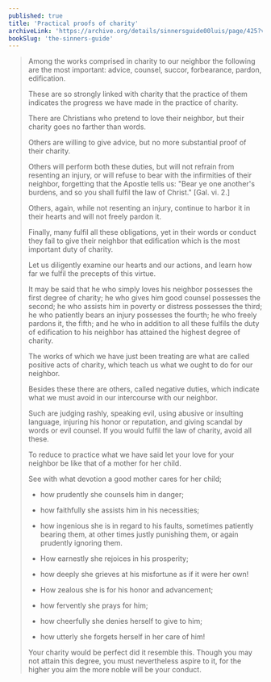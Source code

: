 ```yaml
---
published: true
title: 'Practical proofs of charity'
archiveLink: 'https://archive.org/details/sinnersguide00luis/page/425?view=theater'
bookSlug: 'the-sinners-guide'
---
```


> Among the works comprised in charity to our neighbor the following are the most important: advice, counsel, succor, forbearance, pardon, edification.
> 
> These are so strongly linked with charity that the practice of them indicates the progress we have made in the practice of charity.
> 
> There are Christians who pretend to love their neighbor, but their charity goes no farther than words.
> 
> Others are willing to give advice, but no more substantial proof of their charity.
> 
> Others will perform both these duties, but will not refrain from resenting an injury, or will refuse to bear with the infirmities of their neighbor, forgetting that the Apostle tells us: "Bear ye one another's burdens, and so you shall fulfil the law of Christ." [Gal. vi. 2.]
> 
> Others, again, while not resenting an injury, continue to harbor it in their hearts and will not freely pardon it.
> 
> Finally, many fulfil all these obligations, yet in their words or conduct they fail to give their neighbor that edification which is the most important duty of charity.
> 
> Let us diligently examine our hearts and our actions, and learn how far we fulfil the precepts of this virtue.
> 
> It may be said that he who simply loves his neighbor possesses the first degree of charity; he who gives him good counsel possesses the second; he who assists him in poverty or distress possesses the third; he who patiently bears an injury possesses the fourth; he who freely pardons it, the fifth; and he who in addition to all these fulfils the duty of edification to his neighbor has attained the highest degree of charity.
>
> The works of which we have just been treating are what are called positive acts of charity, which teach us what we ought to do for our neighbor.
> 
> Besides these there are others, called negative duties, which indicate what we must avoid in our intercourse with our neighbor.
> 
> Such are judging rashly, speaking evil, using abusive or insulting language, injuring his honor or reputation, and giving scandal by words or evil counsel. If you would fulfil the law of charity, avoid all these.
>
> To reduce to practice what we have said let your love for your neighbor be like that of a mother for her child.
> 
> See with what devotion a good mother cares for her child;
> 
> * how prudently she counsels him in danger;
> 
> * how faithfully she assists him in his necessities;
> 
> * how ingenious she is in regard to his faults, sometimes patiently bearing them, at other times justly punishing them, or again prudently ignoring them.
> 
> * How earnestly she rejoices in his prosperity;
> 
> * how deeply she grieves at his misfortune as if it were her own!
> 
> * How zealous she is for his honor and advancement;
> 
> * how fervently she prays for him;
> 
> * how cheerfully she denies herself to give to him;
> 
> * how utterly she forgets herself in her care of him!
> 
> Your charity would be perfect did it resemble this. Though you may not attain this degree, you must nevertheless aspire to it, for the higher you aim the more noble will be your conduct.